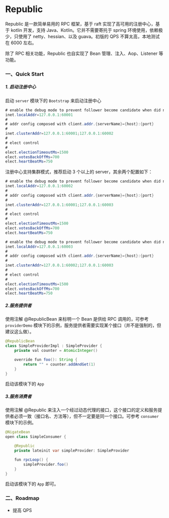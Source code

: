 # Republic
Republic 是一款简单易用的 RPC 框架，基于 raft 实现了高可用的注册中心，基于 kotlin 开发，支持 Java、Kotlin。它并不需要寄托于 spring 环境使用，依赖极少，只使用了 netty、hessian、以及 guava。初版的 QPS 不算太高，本地测试在 6000 左右。

除了 RPC 相关功能，Republic 也自实现了 Bean 管理、注入、Aop、Listener 等功能。

### 一、Quick Start

##### 1. 启动注册中心
启动 `server` 模块下的 `Bootstrap` 来启动注册中心

```java
# enable the debug mode to prevent follower become candidate when did not received heart beat from leader for while
inet.localAddr=127.0.0.1:60001
#
# addr config composed with client.addr.{serverName}={host}:{port}
#
inet.clusterAddr=127.0.0.1:60001;127.0.0.1:60002
#
# elect control
#
elect.electionTimeoutMs=1500
elect.votesBackOffMs=700
elect.heartBeatMs=750
```

注册中心支持集群模式，推荐启动 3 个以上的 server，其余两个配置如下：

```java
# enable the debug mode to prevent follower become candidate when did not received heart beat from leader for while
inet.localAddr=127.0.0.1:60002
#
# addr config composed with client.addr.{serverName}={host}:{port}
#
inet.clusterAddr=127.0.0.1:60001;127.0.0.1:60003
#
# elect control
#
elect.electionTimeoutMs=1500
elect.votesBackOffMs=700
elect.heartBeatMs=750
```


```java
# enable the debug mode to prevent follower become candidate when did not received heart beat from leader for while
inet.localAddr=127.0.0.1:60003
#
# addr config composed with client.addr.{serverName}={host}:{port}
#
inet.clusterAddr=127.0.0.1:60002;127.0.0.1:60003
#
# elect control
#
elect.electionTimeoutMs=1500
elect.votesBackOffMs=700
elect.heartBeatMs=750
```

##### 2.服务提供者

使用注解 @RepublicBean 来标明一个 Bean 是供给 RPC 调用的，可参考 `providerDemo` 模块下的示例，服务提供者需要实现某个接口（并不是强制的，但建议这么做）。

```java
@RepublicBean
class SimpleProviderImpl : SimpleProvider {
    private val counter = AtomicInteger()

    override fun foo(): String {
        return "" + counter.addAndGet(1)
    }
}
```

启动该模块下的 `App`

##### 3.服务消费者

使用注解 @Republic 来注入一个经过动态代理的接口，这个接口的定义和服务提供者必须一致（接口名、方法等），但不一定要是同一个接口。可参考 `consumer` 模块下的示例。

```Java
@NigateBean
open class SimpleConsumer {

    @Republic
    private lateinit var simpleProvider: SimpleProvider

    fun rpcLoop() {
        simpleProvider.foo()
    }
}
```

启动该模块下的 `App` 即可。

### 二、Roadmap
 - 提高 QPS
